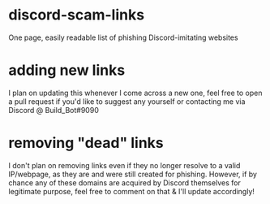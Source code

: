# discord-scam-links
One page, easily readable list of phishing Discord-imitating websites

# adding new links
I plan on updating this whenever I come across a new one, feel free to open a pull request if you'd like to suggest any yourself or contacting me via Discord @ Build_Bot#9090

# removing "dead" links
I don't plan on removing links even if they no longer resolve to a valid IP/webpage, as they are and were still created for phishing. However, if by chance any of these domains are acquired by Discord themselves for legitimate purpose, feel free to comment on that & I'll update accordingly!
